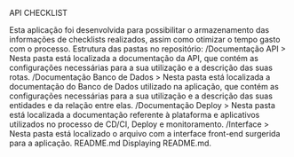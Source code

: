 

API CHECKLIST

Esta aplicação foi desenvolvida para possibilitar o armazenamento das informações de checklists realizados, assim como otimizar o tempo gasto com o processo.
Estrutura das pastas no repositório:
/Documentação API > Nesta pasta está localizada a documentação da API, que contém as configurações necessárias para a sua utilização e a descrição das suas rotas.
/Documentação Banco de Dados > Nesta pasta está localizada a documentação do Banco de Dados utilizado na aplicação, que contém as configurações necessárias para a sua utilização e a descrição das suas entidades e da relação entre elas.
/Documentação Deploy > Nesta pasta está localizada a documentação referente à plataforma e aplicativos utilizados no processo de CD/CI, Deploy e monitoramento.
/Interface > Nesta pasta está localizado o arquivo com a interface front-end surgerida para a aplicação.
README.md
Displaying README.md.
